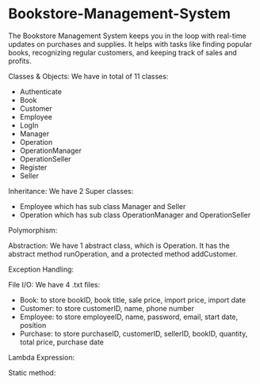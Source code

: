 # Bookstore-Management-System
The Bookstore Management System keeps you in the loop with real-time updates on purchases and supplies. It helps with tasks like finding popular books, recognizing regular customers, and keeping track of sales and profits.

Classes & Objects:
We have in total of 11 classes:
- Authenticate
- Book
- Customer
- Employee
- LogIn
- Manager
- Operation
- OperationManager
- OperationSeller
- Register
- Seller

Inheritance:
We have 2 Super classes:
- Employee which has sub class Manager and Seller
- Operation which has sub class OperationManager and OperationSeller

Polymorphism:

Abstraction:
We have 1 abstract class, which is Operation. It has the abstract method runOperation, and a protected method addCustomer.

Exception Handling:

File I/O:
We have 4 .txt files:
- Book: to store bookID, book title, sale price, import price, import date
- Customer: to store customerID, name, phone number
- Employee: to store employeeID, name, password, email, start date, position
- Purchase: to store purchaseID, customerID, sellerID, bookID, quantity, total price, purchase date

Lambda Expression:

Static method:

